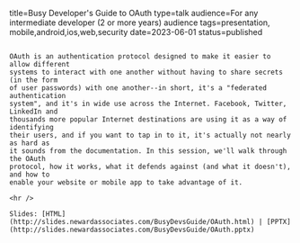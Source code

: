 title=Busy Developer's Guide to OAuth
type=talk
audience=For any intermediate developer (2 or more years) audience
tags=presentation, mobile,android,ios,web,security
date=2023-06-01
status=published
~~~~~~

OAuth is an authentication protocol designed to make it easier to allow different
systems to interact with one another without having to share secrets (in the form 
of user passwords) with one another--in short, it's a "federated authentication
system", and it's in wide use across the Internet. Facebook, Twitter, LinkedIn and
thousands more popular Internet destinations are using it as a way of identifying
their users, and if you want to tap in to it, it's actually not nearly as hard as
it sounds from the documentation. In this session, we'll walk through the OAuth
protocol, how it works, what it defends against (and what it doesn't), and how to
enable your website or mobile app to take advantage of it.
    
<hr />

Slides: [HTML](http://slides.newardassociates.com/BusyDevsGuide/OAuth.html) | [PPTX](http://slides.newardassociates.com/BusyDevsGuide/OAuth.pptx)
